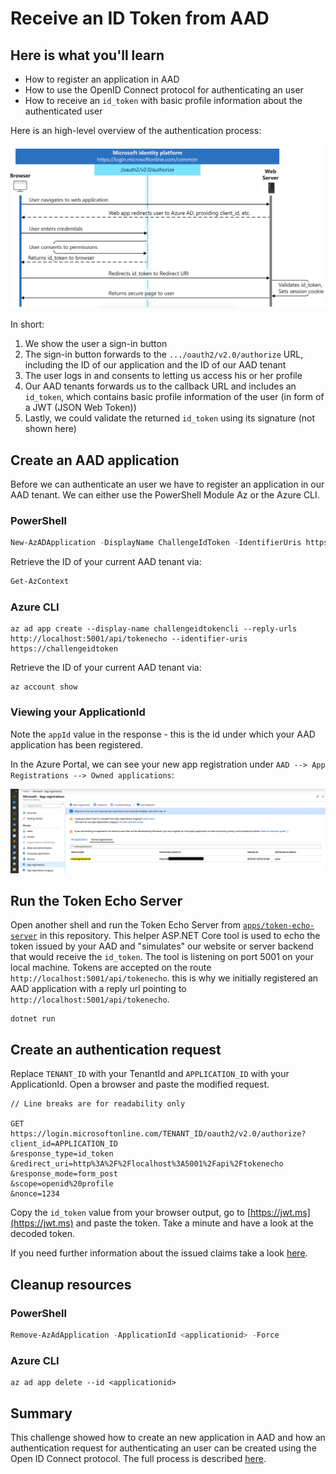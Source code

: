 # Receive an ID Token from AAD

## Here is what you'll learn

- How to register an application in AAD
- How to use the OpenID Connect protocol for authenticating an user
- How to receive an `id_token` with basic profile information about the authenticated user

Here is an high-level overview of the authentication process:

![alt-text](images/oidc-id-token.png)

In short:

1. We show the user a sign-in button
1. The sign-in button forwards to the `.../oauth2/v2.0/authorize` URL, including the ID of our application and the ID of our AAD tenant
1. The user logs in and consents to letting us access his or her profile
1. Our AAD tenants forwards us to the callback URL and includes an `id_token`, which contains basic profile information of the user (in form of a JWT (JSON Web Token))
1. Lastly, we could validate the returned `id_token` using its signature (not shown here)

## Create an AAD application

Before we can authenticate an user we have to register an application in our AAD tenant. We can either use the PowerShell Module Az or the Azure CLI.

### PowerShell

```powershell
New-AzADApplication -DisplayName ChallengeIdToken -IdentifierUris https://challengeidtoken -ReplyUrls http://localhost:5001/api/tokenecho
```
Retrieve the ID of your current AAD tenant via:

```powershell
Get-AzContext
```

### Azure CLI

```shell
az ad app create --display-name challengeidtokencli --reply-urls http://localhost:5001/api/tokenecho --identifier-uris https://challengeidtoken
```

Retrieve the ID of your current AAD tenant via:

```shell
az account show 
```

### Viewing your ApplicationId

Note the `appId` value in the response - this is the id under which your AAD application has been registered.

In the Azure Portal, we can see your new app registration under `AAD --> App Registrations --> Owned applications`:

![alt-text](images/aad_app_registration.png)

## Run the Token Echo Server

Open another shell and run the Token Echo Server from [`apps/token-echo-server`](apps/token-echo-server) in this repository. This helper ASP.NET Core tool is used to echo the token issued by your AAD and "simulates" our website or server backend that would receive the `id_token`.
The tool is listening on port 5001 on your local machine. Tokens are accepted on the route `http://localhost:5001/api/tokenecho`. this is why we initially registered an AAD application with a reply url pointing to `http://localhost:5001/api/tokenecho`.

```
dotnet run
```

## Create an authentication request

Replace `TENANT_ID` with your TenantId and `APPLICATION_ID` with your ApplicationId. Open a browser and paste the modified request.

```
// Line breaks are for readability only

GET
https://login.microsoftonline.com/TENANT_ID/oauth2/v2.0/authorize?
client_id=APPLICATION_ID
&response_type=id_token
&redirect_uri=http%3A%2F%2Flocalhost%3A5001%2Fapi%2Ftokenecho
&response_mode=form_post
&scope=openid%20profile
&nonce=1234
```

Copy the `id_token` value from your browser output, go to [https://jwt.ms](https://jwt.ms) and paste the token. Take a minute and have a look at the decoded token.

If you need further information about the issued claims take a look [here](https://docs.microsoft.com/en-us/azure/active-directory/develop/id-tokens#header-claims).

## Cleanup resources

### PowerShell

```powershell
Remove-AzAdApplication -ApplicationId <applicationid> -Force
```

### Azure CLI

```shell
az ad app delete --id <applicationid>
```

## Summary

This challenge showed how to create an new application in AAD and how an authentication request for authenticating an user can be created using the Open ID Connect protocol. The full process is described [here](https://docs.microsoft.com/en-us/azure/active-directory/develop/v2-protocols-oidc).